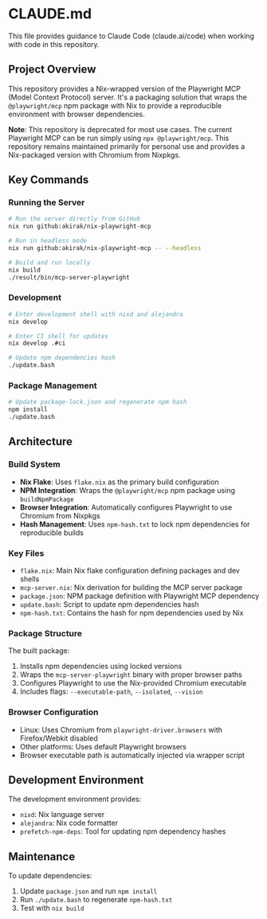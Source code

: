 # CLAUDE.md

This file provides guidance to Claude Code (claude.ai/code) when working with code in this repository.

## Project Overview

This repository provides a Nix-wrapped version of the Playwright MCP (Model Context Protocol) server. It's a packaging solution that wraps the `@playwright/mcp` npm package with Nix to provide a reproducible environment with browser dependencies.

**Note**: This repository is deprecated for most use cases. The current Playwright MCP can be run simply using `npx @playwright/mcp`. This repository remains maintained primarily for personal use and provides a Nix-packaged version with Chromium from Nixpkgs.

## Key Commands

### Running the Server

```bash
# Run the server directly from GitHub
nix run github:akirak/nix-playwright-mcp

# Run in headless mode
nix run github:akirak/nix-playwright-mcp -- --headless

# Build and run locally
nix build
./result/bin/mcp-server-playwright
```

### Development

```bash
# Enter development shell with nixd and alejandra
nix develop

# Enter CI shell for updates
nix develop .#ci

# Update npm dependencies hash
./update.bash
```

### Package Management

```bash
# Update package-lock.json and regenerate npm hash
npm install
./update.bash
```

## Architecture

### Build System
- **Nix Flake**: Uses `flake.nix` as the primary build configuration
- **NPM Integration**: Wraps the `@playwright/mcp` npm package using `buildNpmPackage`
- **Browser Integration**: Automatically configures Playwright to use Chromium from Nixpkgs
- **Hash Management**: Uses `npm-hash.txt` to lock npm dependencies for reproducible builds

### Key Files
- `flake.nix`: Main Nix flake configuration defining packages and dev shells
- `mcp-server.nix`: Nix derivation for building the MCP server package
- `package.json`: NPM package definition with Playwright MCP dependency
- `update.bash`: Script to update npm dependencies hash
- `npm-hash.txt`: Contains the hash for npm dependencies used by Nix

### Package Structure
The built package:
1. Installs npm dependencies using locked versions
2. Wraps the `mcp-server-playwright` binary with proper browser paths
3. Configures Playwright to use the Nix-provided Chromium executable
4. Includes flags: `--executable-path`, `--isolated`, `--vision`

### Browser Configuration
- Linux: Uses Chromium from `playwright-driver.browsers` with Firefox/Webkit disabled
- Other platforms: Uses default Playwright browsers
- Browser executable path is automatically injected via wrapper script

## Development Environment

The development environment provides:
- `nixd`: Nix language server
- `alejandra`: Nix code formatter
- `prefetch-npm-deps`: Tool for updating npm dependency hashes

## Maintenance

To update dependencies:
1. Update `package.json` and run `npm install`
2. Run `./update.bash` to regenerate `npm-hash.txt`
3. Test with `nix build`